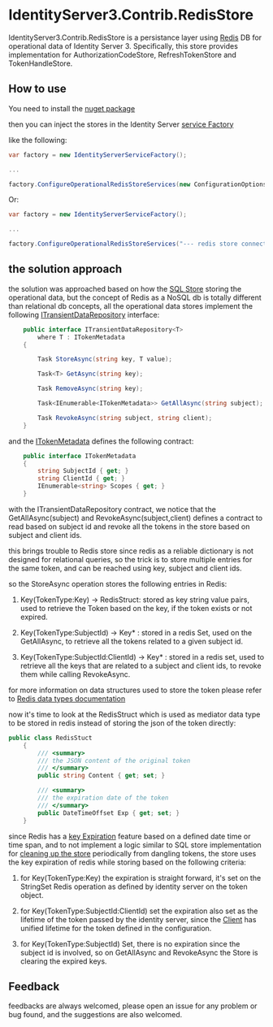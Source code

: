 # IdentityServer3.Contrib.RedisStore

IdentityServer3.Contrib.RedisStore is a persistance layer using [Redis](https://redis.io) DB for operational data of Identity Server 3. Specifically, this store provides implementation for AuthorizationCodeStore, RefreshTokenStore and TokenHandleStore.


## How to use

You need to install the [nuget package](https://www.nuget.org/packages/IdentityServer3.Contrib.RedisStore)

then you can inject the stores in the Identity Server [service Factory](https://identityserver.github.io/Documentation/docsv2/configuration/serviceFactory.html)

like the following:

```csharp
var factory = new IdentityServerServiceFactory();

...

factory.ConfigureOperationalRedisStoreServices(new ConfigurationOptions { /* ... */  });

```

Or:

```csharp
var factory = new IdentityServerServiceFactory();

...

factory.ConfigureOperationalRedisStoreServices("--- redis store connection string goes here ---");

```

## the solution approach

the solution was approached based on how the [SQL Store](https://github.com/IdentityServer/IdentityServer3.EntityFramework) storing the operational data, but the concept of Redis as a NoSQL db is totally different than relational db concepts, all the operational data stores implement the following [ITransientDataRepository](https://github.com/IdentityServer/IdentityServer3/blob/master/source%2FCore%2FServices%2FITransientDataRepository.cs) interface:

```csharp
    public interface ITransientDataRepository<T>
        where T : ITokenMetadata
    {

        Task StoreAsync(string key, T value);

        Task<T> GetAsync(string key);

        Task RemoveAsync(string key);

        Task<IEnumerable<ITokenMetadata>> GetAllAsync(string subject);

        Task RevokeAsync(string subject, string client);
    }
```

and the [ITokenMetadata](https://github.com/IdentityServer/IdentityServer3/blob/93bc6bc9b536146b9e3fa0bed21d77283d07f788/source/Core/Models/ITokenMetadata.cs) defines the following contract:

```csharp
    public interface ITokenMetadata
    {
        string SubjectId { get; }
        string ClientId { get; }
        IEnumerable<string> Scopes { get; }
    }
```

with the ITransientDataRepository contract, we notice that the GetAllAsync(subject) and RevokeAsync(subject,client) defines a contract to read based on subject id and revoke all the tokens in the store based on subject and client ids.

this brings trouble to Redis store since redis as a reliable dictionary is not designed for relational queries, so the trick is to store multiple entries for the same token, and can be reached using key, subject and client ids.

so the StoreAsync operation stores the following entries in Redis:

1. Key(TokenType:Key) -> RedisStruct: stored as key string value pairs, used to retrieve the Token based on the key, if the token exists or not expired.

1. Key(TokenType:SubjectId) -> Key* : stored in a redis Set, used on the GetAllAsync, to retrieve all the tokens related to a given subject id.

1. Key(TokenType:SubjectId:ClientId) -> Key* : stored in a redis set, used to retrieve all the keys that are related to a subject and client ids, to revoke them while calling RevokeAsync.

for more information on data structures used to store the token please refer to [Redis data types documentation](https://redis.io/topics/data-types)

now it's time to look at the RedisStruct which is used as mediator data type to be stored in redis instead of storing the json of the token directly:

```csharp
public class RedisStuct
    {
        /// <summary>
        /// the JSON content of the original token
        /// </summary>
        public string Content { get; set; }

        /// <summary>
        /// the expiration date of the token
        /// </summary>
        public DateTimeOffset Exp { get; set; }
    }
```

since Redis has a [key Expiration](https://redis.io/commands/expire) feature based on a defined date time or time span, and to not implement a logic similar to SQL store implementation for [cleaning up the store](https://identityserver.github.io/Documentation/docsv2/ef/operational.html) periodically from dangling tokens, the store uses the key expiration of redis while storing based on the following criteria:

1. for Key(TokenType:Key) the expiration is straight forward, it's set on the StringSet Redis operation as defined by identity server on the token object.

1. for Key(TokenType:SubjectId:ClientId) set the expiration also set as the lifetime of the token passed by the identity server, since the [Client](https://identityserver.github.io/Documentation/docsv2/configuration/clients.html) has unified lifetime for the token defined in the configuration.

1. for Key(TokenType:SubjectId) Set, there is no expiration since the subject id is involved, so on GetAllAsync and RevokeAsync the Store is clearing the expired keys.

## Feedback

feedbacks are always welcomed, please open an issue for any problem or bug found, and the suggestions are also welcomed.


